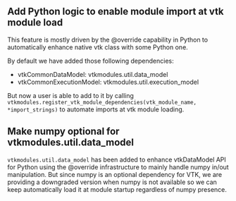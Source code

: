 ## Add Python logic to enable module import at vtk module load

This feature is mostly driven by the @override capability in Python to automatically enhance native vtk class with some Python one.

By default we have added those following dependencies:
- vtkCommonDataModel: vtkmodules.util.data_model
- vtkCommonExecutionModel: vtkmodules.util.execution_model

But now a user is able to add to it by calling `vtkmodules.register_vtk_module_dependencies(vtk_module_name, *import_strings)` to automate imports at vtk module loading.

## Make numpy optional for vtkmodules.util.data_model

`vtkmodules.util.data_model` has been added to enhance vtkDataModel API for Python using the @override infrastructure to mainly handle numpy in/out manipulation. But since numpy is an optional dependency for VTK, we are providing a downgraded version when numpy is not available so we can keep automatically load it at module startup regardless of numpy presence.
